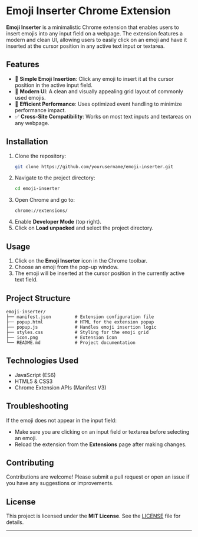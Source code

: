 # Emoji Inserter Chrome Extension

**Emoji Inserter** is a minimalistic Chrome extension that enables users to insert emojis into any input field on a webpage. The extension features a modern and clean UI, allowing users to easily click on an emoji and have it inserted at the cursor position in any active text input or textarea.

## Features

- 📝 **Simple Emoji Insertion**: Click any emoji to insert it at the cursor position in the active input field.
- 🌟 **Modern UI**: A clean and visually appealing grid layout of commonly used emojis.
- 🚀 **Efficient Performance**: Uses optimized event handling to minimize performance impact.
- ✅ **Cross-Site Compatibility**: Works on most text inputs and textareas on any webpage.

## Installation

1. Clone the repository:
   ```bash
   git clone https://github.com/yourusername/emoji-inserter.git
   ```
2. Navigate to the project directory:
   ```bash
   cd emoji-inserter
   ```
3. Open Chrome and go to:
   ```
   chrome://extensions/
   ```
4. Enable **Developer Mode** (top right).
5. Click on **Load unpacked** and select the project directory.

## Usage

1. Click on the **Emoji Inserter** icon in the Chrome toolbar.
2. Choose an emoji from the pop-up window.
3. The emoji will be inserted at the cursor position in the currently active text field.

## Project Structure

```
emoji-inserter/
├── manifest.json         # Extension configuration file
├── popup.html            # HTML for the extension popup
├── popup.js              # Handles emoji insertion logic
├── styles.css            # Styling for the emoji grid
├── icon.png              # Extension icon
└── README.md             # Project documentation
```

## Technologies Used

- JavaScript (ES6)
- HTML5 & CSS3
- Chrome Extension APIs (Manifest V3)

## Troubleshooting

If the emoji does not appear in the input field:
- Make sure you are clicking on an input field or textarea before selecting an emoji.
- Reload the extension from the **Extensions** page after making changes.

## Contributing

Contributions are welcome! Please submit a pull request or open an issue if you have any suggestions or improvements.

## License

This project is licensed under the **MIT License**. See the [LICENSE](LICENSE) file for details.

---
